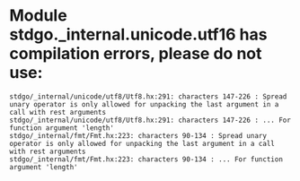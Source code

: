 # Module stdgo._internal.unicode.utf16 has compilation errors, please do not use:
```
stdgo/_internal/unicode/utf8/Utf8.hx:291: characters 147-226 : Spread unary operator is only allowed for unpacking the last argument in a call with rest arguments
stdgo/_internal/unicode/utf8/Utf8.hx:291: characters 147-226 : ... For function argument 'length'
stdgo/_internal/fmt/Fmt.hx:223: characters 90-134 : Spread unary operator is only allowed for unpacking the last argument in a call with rest arguments
stdgo/_internal/fmt/Fmt.hx:223: characters 90-134 : ... For function argument 'length'

```

